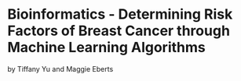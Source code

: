 # Bioinformatics - Determining Risk Factors of Breast Cancer through Machine Learning Algorithms
by Tiffany Yu and Maggie Eberts
